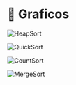 # :file_folder: Graficos
 
 ![HeapSort](https://github.com/Leslym03/EDA/blob/master/AlgoritmosOrdenamiento/Comparaciones/Graficos/png/HeapSort.png) 

 ![QuickSort](https://github.com/Leslym03/EDA/blob/master/AlgoritmosOrdenamiento/Comparaciones/Graficos/png/QuickSort.png) 

 ![CountSort](https://github.com/Leslym03/EDA/blob/master/AlgoritmosOrdenamiento/Comparaciones/Graficos/png/CountSort.png) 

 ![MergeSort](https://github.com/Leslym03/EDA/blob/master/AlgoritmosOrdenamiento/Comparaciones/Graficos/png/MergeSort.png) 